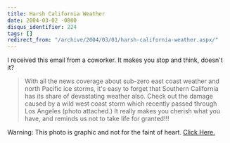 ```yaml
---
title: Harsh California Weather
date: 2004-03-02 -0800
disqus_identifier: 224
tags: []
redirect_from: "/archive/2004/03/01/harsh-california-weather.aspx/"
---
```


I received this email from a coworker. It makes you stop and think,
doesn't it?

> With all the news coverage about sub-zero east coast weather and north
> Pacific ice storms, it's easy to forget that Southern California has
> its share of devastating weather also. Check out the damage caused by
> a wild west coast storm which recently passed through Los Angeles
> (photo attached.) It really makes you cherish what you have, and
> reminds us not to take life for granted!!!

Warning: This photo is graphic and not for the faint of heart. [Click
Here.](https://haacked.com/images/damage.jpg)

